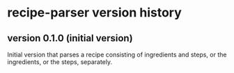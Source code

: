 # recipe-parser version history

## version 0.1.0 (initial version)

Initial version that parses a recipe consisting of ingredients and steps, or the ingredients, or the steps, separately. 